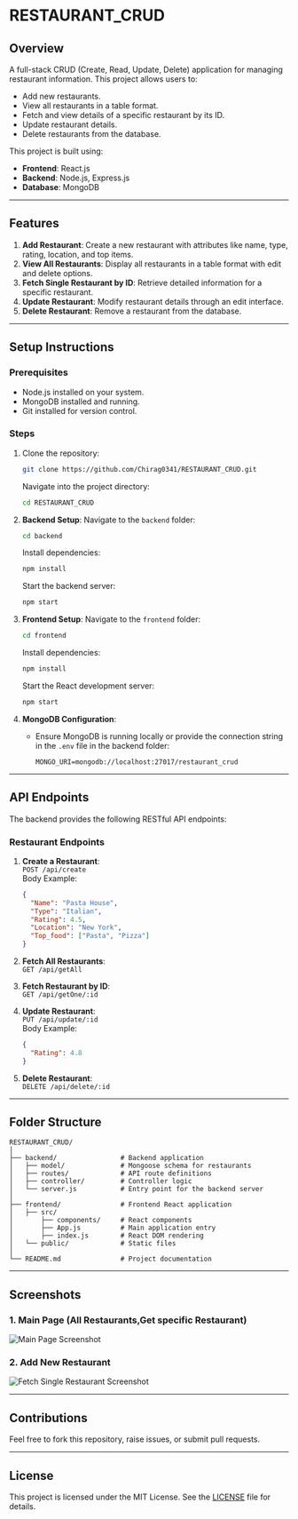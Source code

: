 
# RESTAURANT_CRUD

## Overview
A full-stack CRUD (Create, Read, Update, Delete) application for managing restaurant information. This project allows users to:
- Add new restaurants.
- View all restaurants in a table format.
- Fetch and view details of a specific restaurant by its ID.
- Update restaurant details.
- Delete restaurants from the database.

This project is built using:
- **Frontend**: React.js
- **Backend**: Node.js, Express.js
- **Database**: MongoDB

---

## Features
1. **Add Restaurant**: Create a new restaurant with attributes like name, type, rating, location, and top items.
2. **View All Restaurants**: Display all restaurants in a table format with edit and delete options.
3. **Fetch Single Restaurant by ID**: Retrieve detailed information for a specific restaurant.
4. **Update Restaurant**: Modify restaurant details through an edit interface.
5. **Delete Restaurant**: Remove a restaurant from the database.

---

## Setup Instructions

### Prerequisites
- Node.js installed on your system.
- MongoDB installed and running.
- Git installed for version control.

### Steps

1. Clone the repository:
   ```bash
   git clone https://github.com/Chirag0341/RESTAURANT_CRUD.git
   ```
   Navigate into the project directory:
   ```bash
   cd RESTAURANT_CRUD
   ```

2. **Backend Setup**:
   Navigate to the `backend` folder:
   ```bash
   cd backend
   ```
   Install dependencies:
   ```bash
   npm install
   ```
   Start the backend server:
   ```bash
   npm start
   ```

3. **Frontend Setup**:
   Navigate to the `frontend` folder:
   ```bash
   cd frontend
   ```
   Install dependencies:
   ```bash
   npm install
   ```
   Start the React development server:
   ```bash
   npm start
   ```

4. **MongoDB Configuration**:
   - Ensure MongoDB is running locally or provide the connection string in the `.env` file in the backend folder:
     ```env
     MONGO_URI=mongodb://localhost:27017/restaurant_crud
     ```

---

## API Endpoints
The backend provides the following RESTful API endpoints:

### Restaurant Endpoints
1. **Create a Restaurant**:  
   `POST /api/create`  
   Body Example:
   ```json
   {
     "Name": "Pasta House",
     "Type": "Italian",
     "Rating": 4.5,
     "Location": "New York",
     "Top_food": ["Pasta", "Pizza"]
   }
   ```

2. **Fetch All Restaurants**:  
   `GET /api/getAll`

3. **Fetch Restaurant by ID**:  
   `GET /api/getOne/:id`

4. **Update Restaurant**:  
   `PUT /api/update/:id`  
   Body Example:
   ```json
   {
     "Rating": 4.8
   }
   ```

5. **Delete Restaurant**:  
   `DELETE /api/delete/:id`

---

## Folder Structure
```
RESTAURANT_CRUD/
│
├── backend/                # Backend application
│   ├── model/              # Mongoose schema for restaurants
│   ├── routes/             # API route definitions
│   ├── controller/         # Controller logic
│   └── server.js           # Entry point for the backend server
│
├── frontend/               # Frontend React application
│   ├── src/                
│       ├── components/     # React components
│       ├── App.js          # Main application entry
│       ├── index.js        # React DOM rendering
│   └── public/             # Static files
│
└── README.md               # Project documentation
```

---

## Screenshots
### 1. Main Page (All Restaurants,Get specific Restaurant) 
![Main Page Screenshot](screenshots/view_all_restaurants.png)

### 2. Add New Restaurant
![Fetch Single Restaurant Screenshot](screenshots/Add_Restaurant.png)

---

## Contributions
Feel free to fork this repository, raise issues, or submit pull requests.

---

## License
This project is licensed under the MIT License. See the [LICENSE](LICENSE) file for details.
